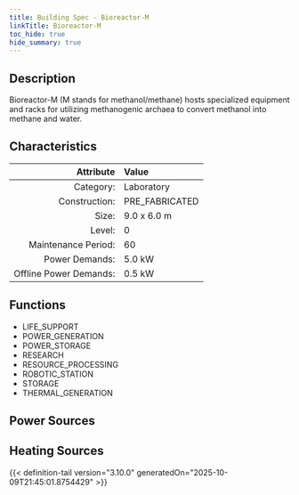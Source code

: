 ```yaml
---
title: Building Spec - Bioreactor-M
linkTitle: Bioreactor-M
toc_hide: true
hide_summary: true
---
```

<!-- This is generated by the MarsSim HelpGenertor, do not edit. -->

## Description
Bioreactor-M (M stands for methanol/methane) hosts specialized equipment and racks for utilizing methanogenic &#10; archaea to convert methanol into methane and water.

## Characteristics

| Attribute      | Value |
|--------:|:------|
|Category:|Laboratory|
|Construction:|PRE_FABRICATED|
|Size:|9.0 x 6.0 m|
|Level:|0|
|Maintenance Period:|60|
|Power Demands:|5.0 kW|
|Offline Power Demands:|0.5 kW|

## Functions
      
- LIFE_SUPPORT
- POWER_GENERATION
- POWER_STORAGE
- RESEARCH
- RESOURCE_PROCESSING
- ROBOTIC_STATION
- STORAGE
- THERMAL_GENERATION


## Power Sources
      

## Heating Sources



{{< definition-tail version="3.10.0" generatedOn="2025-10-09T21:45:01.8754429" >}}

